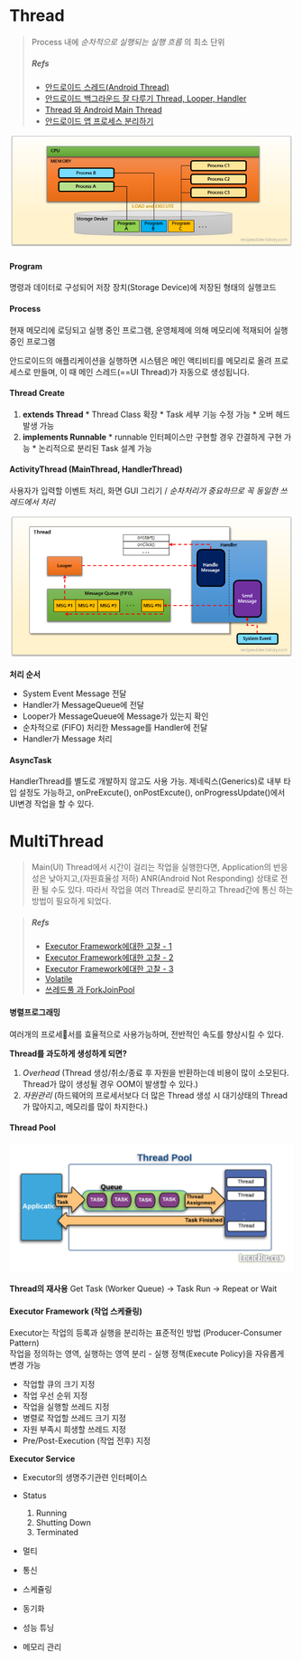 # Thread
> Process 내에 _순차적으로 실행되는 실행 흐름_ 의 최소 단위
> ##### Refs
> * [안드로이드 스레드(Android Thread)](https://recipes4dev.tistory.com/143)
> * [안드로이드 백그라운드 잘 다루기 Thread, Looper, Handler](https://academy.realm.io/kr/posts/android-thread-looper-handler/)
> * [Thread 와 Android Main Thread](http://cafe.daum.net/_c21_/bbs_search_read?grpid=1MWA2&fldid=aAfL&datanum=98&docid=1MWA2%7CaAfL%7C98%7C20110704111711)
> * [안드로이드 앱 프로세스 분리하기](https://brunch.co.kr/@huewu/4)

![Process](img/img_process.png)

#### Program
명령과 데이터로 구성되어 저장 장치(Storage Device)에 저장된 형태의 실행코드

#### Process
현재 메모리에 로딩되고 실행 중인 프로그램, 운영체제에 의해 메모리에 적재되어 실행 중인 프로그램

안드로이드의 애플리케이션을 실행하면 시스템은 메인 액티비티를 메모리로 올려 프로세스로 만들며, 이 때 메인 스레드(==UI Thread)가 자동으로 생성됩니다.

#### Thread Create
  1. **extends Thread**
    * Thread Class 확장
    * Task 세부 기능 수정 가능
    * 오버 헤드 발생 가능
  2. **implements Runnable**
    * runnable 인터페이스만 구현할 경우 간결하게 구현 가능
    * 논리적으로 분리된 Task 설계 가능

#### ActivityThread (MainThread, HandlerThread)
사용자가 입력할 이벤트 처리, 화면 GUI 그리기 /
_순차처리가 중요하므로 꼭 동일한 쓰레드에서 처리_

  ![MainThread](img/img_andoid_mainthread.png)

  **처리 순서**
  * System Event Message 전달
  * Handler가 MessageQueue에 전달
  * Looper가 MessageQueue에 Message가 있는지 확인
  * 순차적으로 (FIFO) 처리한 Message를 Handler에 전달
  * Handler가 Message 처리

#### AsyncTask
HandlerThread를 별도로 개발하지 않고도 사용 가능. 제네릭스(Generics)로 내부 타입 설정도 가능하고, onPreExcute(), onPostExcute(), onProgressUpdate()에서 UI변경 작업을 할 수 있다.

# MultiThread
> Main(UI) Thread에서 시간이 걸리는 작업을 실행한다면, Application의 반응성은 낮아지고,(자원효율성 저하) ANR(Android Not Responding) 상태로 전환 될 수도 있다. 따라서 작업을 여러 Thread로 분리하고 Thread간에 통신 하는 방법이 필요하게 되었다.

> ##### Refs
> * [Executor Framework에대한 고찰 - 1](https://www.childc.co.kr/629)
> * [Executor Framework에대한 고찰 - 2](https://www.childc.co.kr/631)
> * [Executor Framework에대한 고찰 - 3](https://www.childc.co.kr/633)
> * [Volatile](https://www.childc.co.kr/632)
> * [쓰레드풀 과 ForkJoinPool](https://hamait.tistory.com/612)

#### 병렬프로그래밍
여러개의 프로세서를 효율적으로 사용가능하며, 전반적인 속도를 향상시킬 수 있다.

**Thread를 과도하게 생성하게 되면?**
  1. _Overhead_ (Thread 생성/취소/종료 후 자원을 반환하는데 비용이 많이 소모된다. Thread가 많이 생성될 경우 OOM이 발생할 수 있다.)
  2. _자원관리_ (하드웨어의 프로세서보다 더 많은 Thread 생성 시 대기상태의 Thread가 많아지고, 메모리를 많이 차지한다.)

#### Thread Pool
  ![ThreadPool](img/img_treadpool.png)

**Thread의 재사용**
Get Task (Worker Queue) -> Task Run -> Repeat or Wait

#### Executor Framework (작업 스케쥴링)
Executor는 작업의 등록과 실행을 분리하는 표준적인 방법 (Producer-Consumer Pattern)<br/>
작업을 정의하는 영역, 실행하는 영역 분리 - 실행 정책(Execute Policy)을 자유롭게 변경 가능
* 작업할 큐의 크기 지정
* 작업 우선 순위 지정
* 작업을 실행할 쓰레드 지정
* 병렬로 작업할 쓰레드 크기 지정
* 자원 부족시 희생할 쓰레드 지정
* Pre/Post-Execution (작업 전후) 지정

**Executor Service**
* Executor의 생명주기관련 인터페이스
* Status
  1. Running
  2. Shutting Down
  3. Terminated










* 멀티
* 통신
* 스케쥴링
* 동기화
* 성능 튜닝
* 메모리 관리
